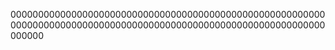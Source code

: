 
000000000000000000000000000000000000000000000000000000000000000000000000000000000000000000000000000000000000000000000000






















